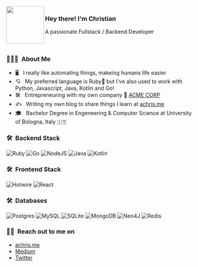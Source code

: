 <img align="left" width="100" height="100" src="https://achris.me/images/avatar.webp">

<h3> Hey there! I'm Christian</h3>
<p>A passionate Fullstack / Backend Developer</p>
<br/>
<h3> 👨🏻‍💻 &nbsp;About Me </h3>

- 🖥 &nbsp; I really like automating things, makeing humans life easier
- 💘 &nbsp; My preferred language is Ruby💎 but I've also used to work with Python, Javascript, Java, Kotlin and Go!
- 🛠 &nbsp; Entrepreneuring with my own company 🎯 [ACME CORP](https://acmecorp.dev)
- ✍️ &nbsp; Writing my own blog to share things I learn at [achris.me](https://achris.me)
- 🎓 &nbsp; Bachelor Degree in Engeneering & Computer Science at University of Bologna, Italy 🇮🇹

<h3> 🛠 &nbsp;Backend Stack</h3>

![Ruby](https://img.shields.io/badge/Ruby-CC342D?style=for-the-badge&logo=ruby&logoColor=white)
![Go](https://img.shields.io/badge/Go-00ADD8?style=for-the-badge&logo=go&logoColor=white)
![NodeJS](https://img.shields.io/badge/Node.js-43853D?style=for-the-badge&logo=node.js&logoColor=white)
![Java](https://img.shields.io/badge/Java-ED8B00?style=for-the-badge&logo=openjdk&logoColor=white)
![Kotlin](https://img.shields.io/badge/Kotlin-0095D5?&style=for-the-badge&logo=kotlin&logoColor=white)

<h3> 🛠 &nbsp;Frontend Stack</h3>

![Hotwire](https://img.shields.io/badge/hotwire-323330?style=for-the-badge&logo=hotwire&logoColor=F7DF1E)
![React](https://img.shields.io/badge/React-20232A?style=for-the-badge&logo=react&logoColor=61DAFB)

<h3> 🛠 &nbsp;Databases</h3>

![Postgres](https://img.shields.io/badge/PostgreSQL-316192?style=for-the-badge&logo=postgresql&logoColor=white)
![MySQL](https://img.shields.io/badge/MySQL-00000F?style=for-the-badge&logo=mysql&logoColor=white)
![SQLite](https://img.shields.io/badge/sqlite-%2307405e.svg?style=for-the-badge&logo=sqlite&logoColor=white)
![MongoDB](https://img.shields.io/badge/MongoDB-4EA94B?style=for-the-badge&logo=mongodb&logoColor=white)
![Neo4J](https://img.shields.io/badge/Neo4j-008CC1?style=for-the-badge&logo=neo4j&logoColor=white)
![Redis](https://img.shields.io/badge/redis-%23DD0031.svg?style=for-the-badge&logo=redis&logoColor=white)
  
 <h3> 🤝🏻 &nbsp;Reach out to me on</h3>

 - [achris.me](https://achris.me)
 - [Medium](https://medium.com/@a.christian.toscano)
 - [Twitter](https://twitter.com/a_chris15)
